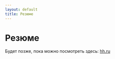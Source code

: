 ```yaml
---
layout: default
title: Резюме
---
```

# Резюме
	
Будет позже, пока можно посмотреть здесь: [hh.ru](https://goo.gl/zng9n2)
